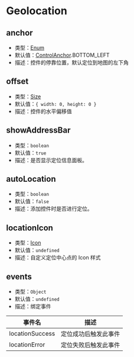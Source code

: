 # Geolocation

## anchor

- 类型：[Enum](/guide/constants.html#controlanchor)
- 默认值：[ControlAnchor](/guide/constants.html#controlanchor).BOTTOM_LEFT
- 描述：控件的停靠位置，默认定位到地图的左下角

## offset

- 类型：[Size](/api/#size)
- 默认值：`{ width: 0, height: 0 }`
- 描述：控件的水平偏移值

## showAddressBar

- 类型：`boolean`
- 默认值：`true`
- 描述：是否显示定位信息面板。

## autoLocation

- 类型：`boolean`
- 默认值：`false`
- 描述：添加控件时是否进行定位。

## locationIcon

- 类型：[Icon](/api/#icon)
- 默认值：`undefined`
- 描述：自定义定位中心点的 Icon 样式

## events

- 类型：`Object`
- 默认值：`undefined`
- 描述：绑定事件

| 事件名          | 描述                 |
| --------------- | -------------------- |
| locationSuccess | 定位成功后触发此事件 |
| locationError   | 定位失败后触发此事件 |
